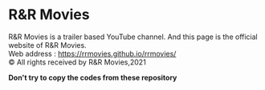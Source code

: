<h1>R&R Movies</h1>
R&R Movies is a trailer based YouTube channel. And this page is the official website of R&R Movies.<br />
Web address : <a href="https://rrmovies.github.io/rrmovies/" target="_blank">https://rrmovies.github.io/rrmovies/</a><br />
&copy; All rights received by R&R Movies,2021</p>
<b>Don't try to copy the codes from these repository</b>
